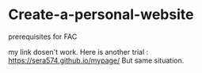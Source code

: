 # Create-a-personal-website
prerequisites for FAC

my link dosen't work. 
Here is another trial : https://sera574.github.io/mypage/
But same situation.
